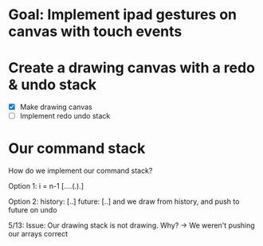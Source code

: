 # Goal: Implement ipad gestures on canvas with touch events

# Create a drawing canvas with a redo & undo stack

- [x] Make drawing canvas
- [ ] Implement redo undo stack

# Our command stack

How do we implement our command stack?

Option 1:
i = n-1
[....(.).]

Option 2:
history: [..]
future: [..]
and we draw from history, and push to future on undo

5/13:
Issue: Our drawing stack is not drawing. Why?
-> We weren't pushing our arrays correct